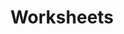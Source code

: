 ---
title: Worksheets
permalink: /portfolio/worksheets
portfolio_cards:
    -   card_uri: /portfolio/actua-worksheet/online-delivery-worksheet-blur.png
        card_mod: wide
    -   card_uri: /portfolio/actua-worksheet/trilateration-worksheet.png
        card_mod: superwide
---